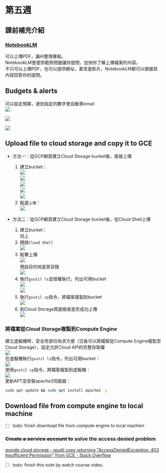 # 第五週

## 課前補充介紹

### [NotebookLM](https://notebooklm.google/)

可以上傳PDF，讓AI整理重點。<br>
NotebookLM會提供範例問題讓你提問，加快你了解上傳檔案的內容。<br>
不只可以上傳PDF，也可以提供網址，甚至是影片，NotebookLM都可以根據其內容回答你的提問。

## Budgets & alerts
可以設定預算，達到指定的數字會自動寄email<br>
![](src/linux-2024100801.png)

![](src/linux-2024100802.png)

![](src/linux-2024100803.png)

## Upload file to cloud storage and copy it to GCE

* 方法一：從GCP網頁建立Cloud Storage bucket後，直接上傳
    1. 建立bucket：<br>
    ![](src/linux-2024100804.png)<br>
    ![](src/linux-2024100805.png)<br>
    ![](src/linux-2024100806.png)<br>
    ![](src/linux-2024100807.png)<br>
    ![](src/linux-2024100808.png)<br>
    2. 點選`上傳`：<br>
    ![](src/linux-2024100809.png)<br>

* 方法二：從GCP網頁建立Cloud Storage bucket後，從Cloud Shell上傳
    1. 建立bucket：<br>
    同上<br>
    2. 開啟`Cloud Shell`<br>
    ![](src/linux-2024100811.png)<br>
    3. 點擊上傳<br>
    ![](src/linux-2024100810.png)<br>
    預設目的地是家目錄<br>
    ![](src/linux-2024100812.png)<br>
    4. 執行`gsutil ls`並授權執行，列出可用bucket<br>
    ![](src/linux-2024100813.png)<br>
    ![](src/linux-2024100814.png)<br>
    5. 執行`gsutil cp`指令，將檔案複製到bucket<br>
    ![](src/linux-2024100815.png)<br>
    6. 到Cloud Storage頁面檢查是否成功上傳<br>
    ![](src/linux-2024100816.png)<br>

### 將檔案從Cloud Storage複製到Compute Engine

建立虛擬機時，安全性部份為求方便（日後可以將檔案從Compute Engine複製至Cloud Storage），設定允許Cloud API的完整存取權<br>
![](src/linux-2024100817.png)<br>
在虛擬機執行`gsutil ls`指令，列出可用bucket：<br>
![](src/linux-2024100818.png)<br>
使用`gsutil cp`指令，將檔案複製到虛擬機：<br>
![](src/linux-2024100819.png)<br>
更新APT並安裝apache2伺服器：<br>
```bash
sudo apt update && sudo apt install apache2 -y
```

## Download file from compute engine to local machine

- [ ] todo: finish download file from compute engine to local machien

### ~~Create a service account to~~ solve the access denied problem
[google cloud storage - gsutil copy returning "AccessDeniedException: 403 Insufficient Permission" from GCE - Stack Overflow](https://stackoverflow.com/questions/27275063/gsutil-copy-returning-accessdeniedexception-403-insufficient-permission-from)

- [ ] todo: finish this note by watch course video.
